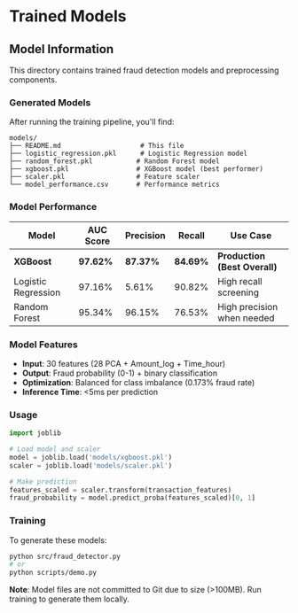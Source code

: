 # Trained Models

## Model Information

This directory contains trained fraud detection models and preprocessing components.

### Generated Models
After running the training pipeline, you'll find:

```
models/
├── README.md                    # This file
├── logistic_regression.pkl      # Logistic Regression model
├── random_forest.pkl           # Random Forest model  
├── xgboost.pkl                 # XGBoost model (best performer)
├── scaler.pkl                  # Feature scaler
└── model_performance.csv       # Performance metrics
```

### Model Performance
| Model | AUC Score | Precision | Recall | Use Case |
|-------|-----------|-----------|---------|----------|
| **XGBoost** | **97.62%** | **87.37%** | **84.69%** | **Production (Best Overall)** |
| Logistic Regression | 97.16% | 5.61% | 90.82% | High recall screening |
| Random Forest | 95.34% | 96.15% | 76.53% | High precision when needed |

### Model Features
- **Input**: 30 features (28 PCA + Amount_log + Time_hour)
- **Output**: Fraud probability (0-1) + binary classification
- **Optimization**: Balanced for class imbalance (0.173% fraud rate)
- **Inference Time**: <5ms per prediction

### Usage
```python
import joblib

# Load model and scaler
model = joblib.load('models/xgboost.pkl')
scaler = joblib.load('models/scaler.pkl')

# Make prediction
features_scaled = scaler.transform(transaction_features)
fraud_probability = model.predict_proba(features_scaled)[0, 1]
```

### Training
To generate these models:
```bash
python src/fraud_detector.py
# or
python scripts/demo.py
```

**Note**: Model files are not committed to Git due to size (>100MB). Run training to generate them locally.